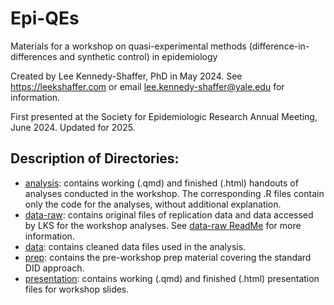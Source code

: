 # Epi-QEs

Materials for a workshop on quasi-experimental methods (difference-in-differences and synthetic control) in epidemiology

Created by Lee Kennedy-Shaffer, PhD in May 2024. See <https://leekshaffer.com> or email [lee.kennedy-shaffer\@yale.edu](mailto:lee.kennedy-shaffer@yale.edu) for information.

First presented at the Society for Epidemiologic Research Annual Meeting, June 2024. Updated for 2025.

## Description of Directories:

-   [analysis](https://github.com/leekshaffer/Epi-QEs/tree/main/analysis): contains working (.qmd) and finished (.html) handouts of analyses conducted in the workshop. The corresponding .R files contain only the code for the analyses, without additional explanation.
-   [data-raw](https://github.com/leekshaffer/Epi-QEs/tree/main/data-raw): contains original files of replication data and data accessed by LKS for the workshop analyses. See [data-raw ReadMe](https://github.com/leekshaffer/Epi-QEs/tree/main/data-raw/README.md) for more information.
-   [data](https://github.com/leekshaffer/Epi-QEs/tree/main/data): contains cleaned data files used in the analysis.
-   [prep](https://github.com/leekshaffer/Epi-QEs/tree/main/prep): contains the pre-workshop prep material covering the standard DID approach.
-   [presentation](https://github.com/leekshaffer/Epi-QEs/tree/main/presentation): contains working (.qmd) and finished (.html) presentation files for workshop slides.
